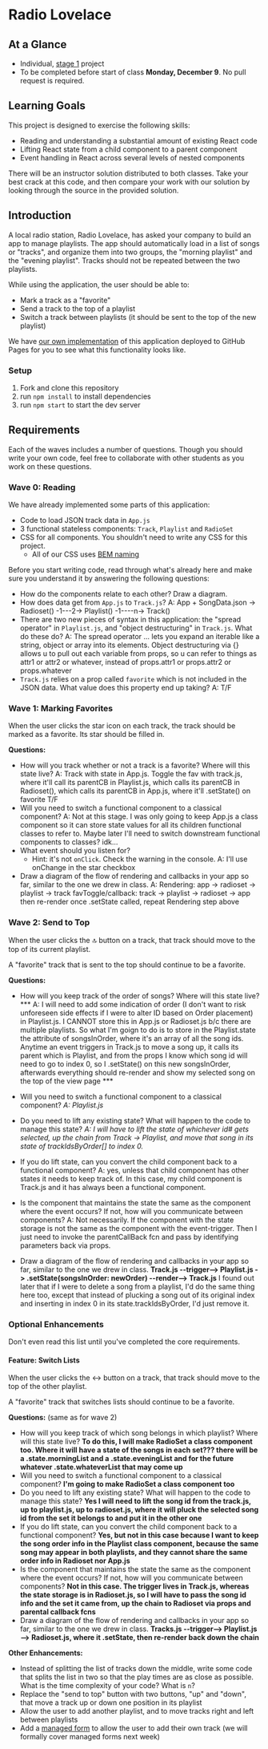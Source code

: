 # Radio Lovelace

## At a Glance

- Individual, [stage 1](https://github.com/Ada-Developers-Academy/pedagogy/blob/master/rule-of-three.md#stage-1) project
- To be completed before start of class **Monday, December 9**. No pull request is required.

## Learning Goals

This project is designed to exercise the following skills:

- Reading and understanding a substantial amount of existing React code
- Lifting React state from a child component to a parent component
- Event handling in React across several levels of nested components

There will be an instructor solution distributed to both classes. Take your best crack at this code, and then compare your work with our solution by looking through the source in the provided solution.

## Introduction

A local radio station, Radio Lovelace, has asked your company to build an app to manage playlists. The app should automatically load in a list of songs or "tracks", and organize them into two groups, the "morning playlist" and the "evening playlist". Tracks should not be repeated between the two playlists.

While using the application, the user should be able to:
- Mark a track as a "favorite"
- Send a track to the top of a playlist
- Switch a track between playlists (it should be sent to the top of the new playlist)

We have [our own implementation](https://adagold.github.io/radio-lovelace/) of this application deployed to GitHub Pages for you to see what this functionality looks like.

### Setup

1. Fork and clone this repository
1. run `npm install` to install dependencies
1. run `npm start` to start the dev server

## Requirements

Each of the waves includes a number of questions. Though you should write your own code, feel free to collaborate with other students as you work on these questions.

### Wave 0: Reading

We have already implemented some parts of this application:

- Code to load JSON track data in `App.js`
- 3 functional stateless components: `Track`, `Playlist` and `RadioSet`
- CSS for all components. You shouldn't need to write any CSS for this project.
  - All of our CSS uses [BEM naming](http://getbem.com/naming/)

Before you start writing code, read through what's already here and make sure you understand it by answering the following questions:

- How do the components relate to each other? Draw a diagram.
- How does data get from `App.js` to `Track.js`?
A: App + SongData.json -> Radioset() -1---2-> Playlist() -1----n-> Track()
- There are two new pieces of syntax in this application: the "spread operator" in `Playlist.js`, and "object destructuring" in `Track.js`. What do these do?
A: The spread operator ... lets you expand an iterable like a string, object or array into its elements.  Object destructuring via {} allows u to pull out each variable from props, so u can refer to things as attr1 or attr2 or whatever, instead of props.attr1 or props.attr2 or props.whatever
- `Track.js` relies on a prop called `favorite` which is not included in the JSON data. What value does this property end up taking? 
A: T/F

### Wave 1: Marking Favorites

When the user clicks the star icon on each track, the track should be marked as a favorite. Its star should be filled in.

**Questions:**
- How will you track whether or not a track is a favorite? Where will this state live? A: Track with state in App.js.  Toggle the fav with track.js, where it'll call its parentCB in Playlist.js, which calls its parentCB in Radioset(), which calls its parentCB in App.js, where it'll .setState() on favorite T/F
- Will you need to switch a functional component to a classical component? 
A: Not at this stage.  I was only going to keep App.js a class component so it can store state values for all its children functional classes to refer to.  Maybe later I'll need to switch downstream functional components to classes? idk...
- What event should you listen for?
  - Hint: it's not `onClick`. Check the warning in the console.
A: I'll use onChange in the star checkbox
- Draw a diagram of the flow of rendering and callbacks in your app so far, similar to the one we drew in class.
A: Rendering: app -> radioset -> playlist -> track
favToggle/callback: track -> playlist -> radioset -> app
then re-render once .setState called, repeat Rendering step above

### Wave 2: Send to Top

When the user clicks the 🔝 button on a track, that track should move to the top of its current playlist.

A "favorite" track that is sent to the top should continue to be a favorite.

**Questions:**
- How will you keep track of the order of songs? Where will this state live?
*** A: I will need to add some indication of order (I don't want to risk unforeseen side effects if I were to alter ID based on Order placement) in Playlist.js.  I CANNOT store this in App.js or Radioset.js b/c there are multiple playlists.  So what I'm goign to do is to store in the Playlist.state the attribute of songsInOrder, where it's an array of all the song ids.  Anytime an event triggers in Track.js to move a song up, it calls its parent which is Playlist, and from the props I know which song id will need to go to index 0, so I .setState() on this new songsInOrder, afterwards everything should re-render and show my selected song on the top of the view page ***
- Will you need to switch a functional component to a classical component?
*A: Playlist.js*
- Do you need to lift any existing state? What will happen to the code to manage this state?
*A: I will have to lift the state of whichever id# gets selected, up the chain from Track -> Playlist, and move that song in its state of trackIdsByOrder[] to index 0.*

- If you do lift state, can you convert the child component back to a functional component?
A: yes, unless that child component has other states it needs to keep track of. In this case, my child component is Track.js and it has always been a functional component.
- Is the component that maintains the state the same as the component where the event occurs? If not, how will you communicate between components?
A: Not necessarily.  If the component with the state storage is not the same as the component with the event-trigger.  Then I just need to invoke the parentCallBack fcn and pass by identifying parameters back via props.
- Draw a diagram of the flow of rendering and callbacks in your app so far, similar to the one we drew in class.
**Track.js --trigger--> Playlist.js -> .setState(songsInOrder: newOrder) --render--> Track.js**
I found out later that if I were to delete a song from a playlist, I'd do the same thing here too, except that instead of plucking a song out of its original index and inserting in index 0 in its state.trackIdsByOrder, I'd just remove it.


### Optional Enhancements

Don't even read this list until you've completed the core requirements.

#### Feature: Switch Lists

When the user clicks the ↔ button on a track, that track should move to the top of the other playlist.

A "favorite" track that switches lists should continue to be a favorite.

**Questions:** (same as for wave 2)
- How will you keep track of which song belongs in which playlist? Where will this state live?
**To do this, I will make RadioSet a class component too. Where it will have a state of the songs in each set??? there will be a .state.morningList and a .state.eveningList and for the future whatever .state.whateverList that may come up**
- Will you need to switch a functional component to a classical component?
**I'm going to make RadioSet a class component too**
- Do you need to lift any existing state? What will happen to the code to manage this state? **Yes I will need to lift the song id from the track.js, up to playlist.js, up to radioset.js, where it will pluck the selected song id from the set it belongs to and put it in the other one**
- If you do lift state, can you convert the child component back to a functional component?
**Yes, but not in this case because I want to keep the song order info in the Playlist class component, because the same song may appear in both playlists, and they cannot share the same order info in Radioset nor App.js**
- Is the component that maintains the state the same as the component where the event occurs? If not, how will you communicate between components?
**Not in this case.  The trigger lives in Track.js, whereas the state storage is in Radioset.js, so I will have to pass the song id info and the set it came from, up the chain to Radioset via props and parental callback fcns**
- Draw a diagram of the flow of rendering and callbacks in your app so far, similar to the one we drew in class.
**Tracks.js --trigger--> Playlist.js --> Radioset.js, where it .setState, then re-render back down the chain**


**Other Enhancements:**

- Instead of splitting the list of tracks down the middle, write some code that splits the list in two so that the play times are as close as possible. What is the time complexity of your code? What is `n`?
- Replace the "send to top" button with two buttons, "up" and "down", that move a track up or down one position in its playlist
- Allow the user to add another playlist, and to move tracks right and left between playlists
- Add a [managed form](https://reactjs.org/docs/forms.html) to allow the user to add their own track (we will formally cover managed forms next week)

